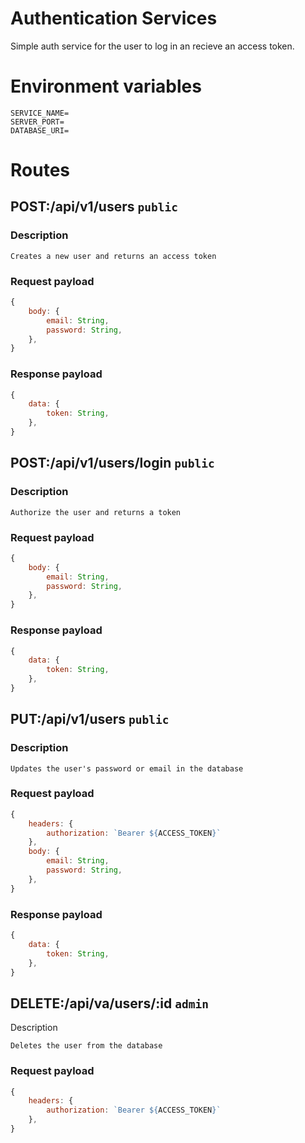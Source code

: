 # Authentication Services
Simple auth service for the user to log in an recieve an access token.

# Environment variables
```
SERVICE_NAME=
SERVER_PORT=
DATABASE_URI=
```

# Routes
## POST:/api/v1/users ```public```
### Description
```
Creates a new user and returns an access token
```
### Request payload

```js
{
    body: {
        email: String,
        password: String,
    },
}
```
### Response payload
```js
{
    data: {
        token: String,
    },
}
```

## POST:/api/v1/users/login  ```public```
### Description
```
Authorize the user and returns a token
```
### Request payload
```js
{
    body: {
        email: String,
        password: String,
    },
}
```
### Response payload
```js
{
    data: {
        token: String,
    },
}
```

## PUT:/api/v1/users ```public```
### Description
```
Updates the user's password or email in the database
```
### Request payload
```js
{
    headers: {
        authorization: `Bearer ${ACCESS_TOKEN}`
    },
    body: {
        email: String,
        password: String,
    },
}
```
### Response payload
```Javascript
{
    data: {
        token: String,
    },
}
```

## DELETE:/api/va/users/:id  ```admin```
Description
```
Deletes the user from the database
```
### Request payload
```Javascript
{
    headers: {
        authorization: `Bearer ${ACCESS_TOKEN}`
    },
}
```